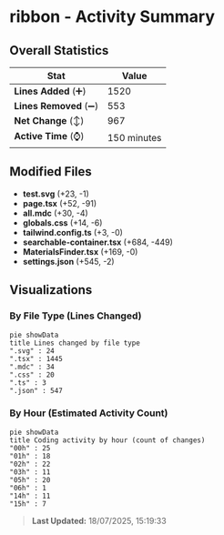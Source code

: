 # ribbon - Activity Summary 

## Overall Statistics

| Stat                   | Value                                                             |
| ---------------------- | ----------------------------------------------------------------- |
| **Lines Added** (➕)   | 1520                                          |
| **Lines Removed** (➖) | 553                                        |
| **Net Change** (↕)    | 967                |
| **Active Time** (⌚)   | 150 minutes |


## Modified Files
- **test.svg** (+23, -1)
- **page.tsx** (+52, -91)
- **all.mdc** (+30, -4)
- **globals.css** (+14, -6)
- **tailwind.config.ts** (+3, -0)
- **searchable-container.tsx** (+684, -449)
- **MaterialsFinder.tsx** (+169, -0)
- **settings.json** (+545, -2)

## Visualizations

### By File Type (Lines Changed)

```mermaid
pie showData
title Lines changed by file type
".svg" : 24
".tsx" : 1445
".mdc" : 34
".css" : 20
".ts" : 3
".json" : 547
```

### By Hour (Estimated Activity Count)

```mermaid
pie showData
title Coding activity by hour (count of changes)
"00h" : 25
"01h" : 18
"02h" : 22
"03h" : 11
"05h" : 20
"06h" : 1
"14h" : 11
"15h" : 7
```


> **Last Updated:** 18/07/2025, 15:19:33